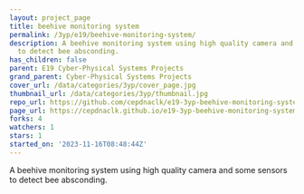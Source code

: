 ```yaml
---
layout: project_page
title: beehive monitoring system
permalink: /3yp/e19/beehive-monitoring-system/
description: A beehive monitoring system using high quality camera and some sensors
  to detect bee absconding.
has_children: false
parent: E19 Cyber-Physical Systems Projects
grand_parent: Cyber-Physical Systems Projects
cover_url: /data/categories/3yp/cover_page.jpg
thumbnail_url: /data/categories/3yp/thumbnail.jpg
repo_url: https://github.com/cepdnaclk/e19-3yp-beehive-monitoring-system
page_url: https://cepdnaclk.github.io/e19-3yp-beehive-monitoring-system
forks: 4
watchers: 1
stars: 1
started_on: '2023-11-16T08:48:44Z'
---
```


A beehive monitoring system using high quality camera and some sensors to detect bee absconding.